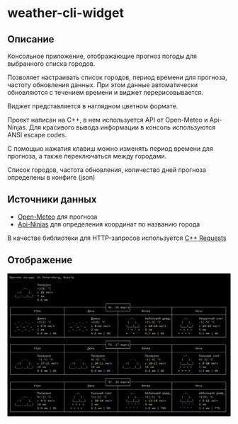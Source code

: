 # weather-cli-widget

## Описание

Консольное приложение, отображающие прогноз погоды для выбранного списка городов.

Позволяет настраивать список городов, период времени для прогноза, частоту обновления данных. При этом данные автоматически обновляются с течением времени и виджет перерисовывается. 

Виджет представляется в наглядном цветном формате.

Проект написан на C++, в нем используется API от Open-Meteo и Api-Ninjas. 
Для красивого вывода информации в консоль используются ANSI escape codes. 

С помощью нажатия клавиш можно изменять период времени для прогноза, а также переключаться между городами.

Список городов, частота обновления, количество дней прогноза определены в конфиге (json)

## Источники данных

- [Open-Meteo](https://open-meteo.com/en/docs#latitude=59.94&longitude=30.31&hourly=temperature_2m&forecast_days=16) для прогноза
- [Api-Ninjas](https://api-ninjas.com/api/city) для определения координат по названию города

В качестве библиотеки для HTTP-запросов используется [C++ Requests](https://github.com/libcpr/cpr)

## Отображение

![image](interface.png)
